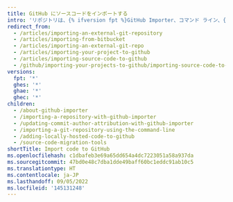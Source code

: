 ```yaml
---
title: GitHub にソースコードをインポートする
intro: 'リポジトリは、{% ifversion fpt %}GitHub Importer、コマンド ライン、{% else %}コマンド ライン{% endif %}、または外部移行ツールを使って、GitHub にインポートできます。'
redirect_from:
  - /articles/importing-an-external-git-repository
  - /articles/importing-from-bitbucket
  - /articles/importing-an-external-git-repo
  - /articles/importing-your-project-to-github
  - /articles/importing-source-code-to-github
  - /github/importing-your-projects-to-github/importing-source-code-to-github
versions:
  fpt: '*'
  ghes: '*'
  ghae: '*'
  ghec: '*'
children:
  - /about-github-importer
  - /importing-a-repository-with-github-importer
  - /updating-commit-author-attribution-with-github-importer
  - /importing-a-git-repository-using-the-command-line
  - /adding-locally-hosted-code-to-github
  - /source-code-migration-tools
shortTitle: Import code to GitHub
ms.openlocfilehash: c1dbafeb3e69a65dd654a4dc7223051a58a937da
ms.sourcegitcommit: 47bd0e48c7dba1dde49baff60bc1eddc91ab10c5
ms.translationtype: HT
ms.contentlocale: ja-JP
ms.lasthandoff: 09/05/2022
ms.locfileid: '145131248'
---
```


